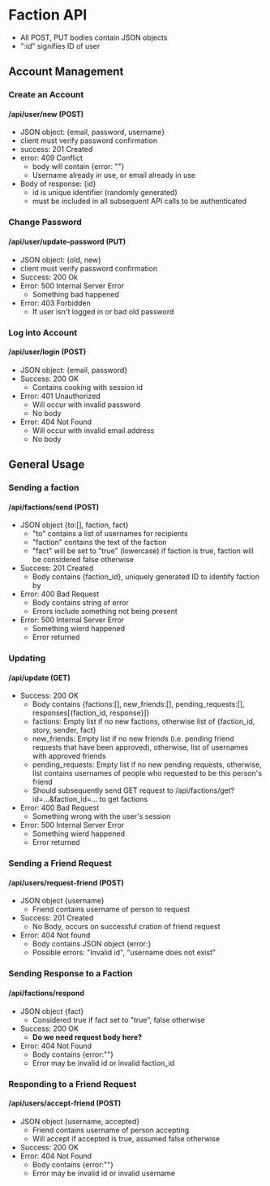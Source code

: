 # Faction API
- All POST, PUT bodies contain JSON objects
- ":id" signifies ID of user

## Account Management
### Create an Account
#### /api/user/new (POST)
- JSON object: {email, password, username}
- client must verify password confirmation
- success: 201 Created
- error: 409 Conflict
    - body will contain {error: ""}
    - Username already in use, or email already in use
- Body of response: {id}
    - id is unique identifier (randomly generated)
    - must be included in all subsequent API calls to be authenticated

### Change Password
#### /api/user/update-password (PUT)
- JSON object: {old, new}
- client must verify password confirmation
- Success: 200 Ok
- Error: 500 Internal Server Error
    - Something bad happened
- Error: 403 Forbidden
    - If user isn't logged in or bad old password

### Log into Account
#### /api/user/login (POST)
- JSON object: {email, password}
- Success: 200 OK
    - Contains cooking with session id
- Error: 401 Unauthorized
    - Will occur with invalid password
    - No body
- Error: 404 Not Found
    - Will occur with invalid email address
    - No body

## General Usage
### Sending a faction
#### /api/factions/send (POST)
- JSON object {to:[], faction, fact}
    - "to" contains a list of usernames for recipients
    - "faction" contains the text of the faction
    - "fact" will be set to "true" (lowercase) if faction is true, faction will be considered false otherwise
- Success: 201 Created
    - Body contains {faction_id}, uniquely generated ID to identify faction by
- Error: 400 Bad Request
    - Body contains string of error
    - Errors include something not being present
- Error: 500 Internal Server Error
    - Something wierd happened
    - Error returned

### Updating
#### /api/update (GET)
- Success: 200 OK
    - Body contains {factions:[], new_friends:[], pending_requests:[], responses[{faction_id, response}]}
    - factions: Empty list if no new factions, otherwise list of {faction_id, story, sender, fact}
    - new_friends: Empty list if no new friends (i.e. pending friend requests that have been approved), otherwise, list of usernames with approved friends
    - pending_requests: Empty list if no new pending requests, otherwise, list contains usernames of people who requested to be this person's friend
    - Should subsequently send GET request to /api/factions/get?id=...&faction_id=... to get factions
- Error: 400 Bad Request
    - Something wrong with the user's session
- Error: 500 Internal Server Error
    - Something wierd happened
    - Error returned

### Sending a Friend Request
#### /api/users/request-friend (POST)
- JSON object {username}
    - Friend contains username of person to request
- Success: 201 Created
    - No Body, occurs on successful cration of friend request
- Error: 404 Not found
    - Body contains JSON object {error:}
    - Possible errors: "Invalid id", "username does not exist"

### Sending Response to a Faction
#### /api/factions/respond
- JSON object {fact}
    - Considered true if fact set to "true", false otherwise
- Success: 200 OK
    - **Do we need request body here?**
- Error: 404 Not Found
    - Body contains {error:""}
    - Error may be invalid id or invalid faction_id

### Responding to a Friend Request
#### /api/users/accept-friend (POST)
- JSON object {username, accepted}
    - Friend contains username of person accepting
    - Will accept if accepted is true, assumed false otherwise
- Success: 200 OK
- Error: 404 Not Found
    - Body contains {error:""}
    - Error may be invalid id or invalid username
